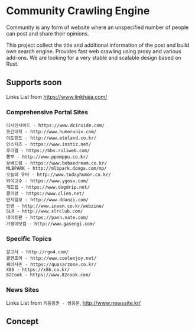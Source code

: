 # Community Crawling Engine

Community is any form of website where an unspecified number of people can post and share their opinions.

This project collect the title and additional information of the post and build own search engine.
Provides fast web crawling using proxy and various add-ons.
We are looking for a very stable and scalable design based on Rust.

## Supports soon

Links List from https://www.linkhaja.com/

### Comprehensive Portal Sites

```
디시인사이드 - https://www.dcinside.com/
웃긴대학 - http://www.humoruniv.com/
이토랜드 - http://www.etoland.co.kr/
인스티즈 - https://www.instiz.net/
루리웹 - https://bbs.ruliweb.com/
뽐뿌 - http://www.ppomppu.co.kr/
보배드림 - https://www.bobaedream.co.kr/
MLBPARK - http://mlbpark.donga.com/mp/
오늘의 유머 - http://www.todayhumor.co.kr/
와이고수 - https://www.ygosu.com/
개드립 - https://www.dogdrip.net/
클리앙 - https://www.clien.net/
딴지일보 - http://www.ddanzi.com/
인벤 - http://www.inven.co.kr/webzine/
SLR - http://www.slrclub.com/
네이트판 - https://pann.nate.com/
가생이닷컴 - http://www.gasengi.com/
```

### Specific Topics

```
알고사 - http://rgo4.com/
쿨엔조이 - http://www.coolenjoy.net/
퀘이사존 - https://quasarzone.co.kr/
X86 - https://x86.co.kr/
82Cook - https://www.82cook.com/
```

### News Sites

Links List from `키움증권 - 영웅문`, http://www.newssite.kr/

## Concept
